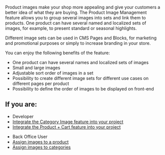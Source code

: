Product images make your shop more appealing and give your customers a better idea of what they are buying. The Product Image Management feature allows you to group several images into sets and link them to products. One product can have several named and localized sets of images, for example, to present standard or seasonal highlights. 

Different image sets can be used in CMS Pages and Blocks, for marketing and promotional purposes or simply to increase branding in your store.

You can enjoy the following benefits of the feature:

* One product can have several names and localized sets of images
* Small and large images
* Adjustable sort order of images in a set
* Possibility to create different image sets for different use cases on different pages per product
* Possibility to define the order of images to be displayed on front-end

## If you are:

<div class="mr-container">
    <div class="mr-list-container">
        <!-- col1 -->
        <div class="mr-col">
            <ul class="mr-list mr-list-green">
                <li class="mr-title">Developer</li>
                <li><a href="https://documentation.spryker.com/docs/category-image-feature-integration-201907" class="mr-link">Integrate the Category Image feature into your project</a></li>
                <li><a href="https://documentation.spryker.com/docs/product-cart-feature-integration-201907" class="mr-link">Integrate the Product + Cart feature into your project</a></li>
            </ul>
        </div>
        <!-- col2 -->
        <div class="mr-col">
            <ul class="mr-list mr-list-blue">
                <li class="mr-title"> Back Office User</li>
                <li><a href="https://documentation.spryker.com/docs/creating-an-abstract-product" class="mr-link">Assign images to a product</a></li>
                <li><a href="https://documentation.spryker.com/docs/creating-categories" class="mr-link">Assign images to categories</a></li>
                </ul>
        </div>
         </div>
</div>